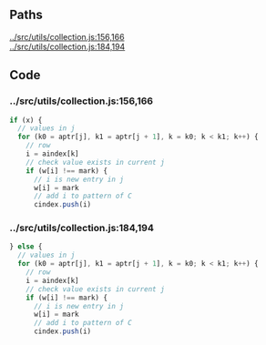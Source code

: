 ## Paths

[../src/utils/collection.js:156,166](#../src/utils/collection.js:156,166)  
[../src/utils/collection.js:184,194](#../src/utils/collection.js:184,194)  

## Code

### ../src/utils/collection.js:156,166

```js
if (x) {
  // values in j
  for (k0 = aptr[j], k1 = aptr[j + 1], k = k0; k < k1; k++) {
    // row
    i = aindex[k]
    // check value exists in current j
    if (w[i] !== mark) {
      // i is new entry in j
      w[i] = mark
      // add i to pattern of C
      cindex.push(i)
```



### ../src/utils/collection.js:184,194

```js
} else {
  // values in j
  for (k0 = aptr[j], k1 = aptr[j + 1], k = k0; k < k1; k++) {
    // row
    i = aindex[k]
    // check value exists in current j
    if (w[i] !== mark) {
      // i is new entry in j
      w[i] = mark
      // add i to pattern of C
      cindex.push(i)
```
